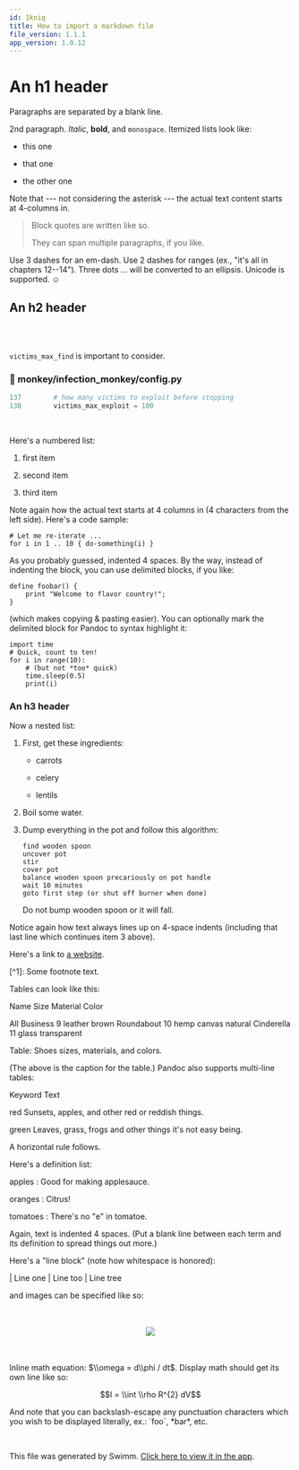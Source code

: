 ```yaml
---
id: 1kniq
title: How to import a markdown file
file_version: 1.1.1
app_version: 1.0.12
---
```


# An h1 header

Paragraphs are separated by a blank line.

2nd paragraph. _Italic_, **bold**, and `monospace`. Itemized lists look like:

*   this one
    
*   that one
    
*   the other one
    

Note that --- not considering the asterisk --- the actual text content starts at 4-columns in.

> Block quotes are written like so.
> 
> They can span multiple paragraphs, if you like.

Use 3 dashes for an em-dash. Use 2 dashes for ranges (ex., "it's all in chapters 12--14"). Three dots ... will be converted to an ellipsis. Unicode is supported. ☺

## An h2 header

<br/>

<br/>

`victims_max_find`<swm-token data-swm-token=":monkey/infection_monkey/config.py:135:1:1:`    victims_max_find = 100`"/> is important to consider.
<!-- NOTE-swimm-snippet: the lines below link your snippet to Swimm -->
### 📄 monkey/infection_monkey/config.py
```python
137        # how many victims to exploit before stopping
138        victims_max_exploit = 100
```

<br/>

Here's a numbered list:

1.  first item
    
2.  second item
    
3.  third item
    

Note again how the actual text starts at 4 columns in (4 characters from the left side). Here's a code sample:

```
# Let me re-iterate ...
for i in 1 .. 10 { do-something(i) }
```

As you probably guessed, indented 4 spaces. By the way, instead of indenting the block, you can use delimited blocks, if you like:

```
define foobar() {
    print "Welcome to flavor country!";
}
```

(which makes copying & pasting easier). You can optionally mark the delimited block for Pandoc to syntax highlight it:

```
import time
# Quick, count to ten!
for i in range(10):
    # (but not *too* quick)
    time.sleep(0.5)
    print(i)
```

### An h3 header

Now a nested list:

1.  First, get these ingredients:
    
    *   carrots
        
    *   celery
        
    *   lentils
        
2.  Boil some water.
    
3.  Dump everything in the pot and follow this algorithm:
    
    ```
    find wooden spoon
    uncover pot
    stir
    cover pot
    balance wooden spoon precariously on pot handle
    wait 10 minutes
    goto first step (or shut off burner when done)
    ```
    
    Do not bump wooden spoon or it will fall.
    

Notice again how text always lines up on 4-space indents (including that last line which continues item 3 above).

Here's a link to [a website](http://foo.bar).

\[^1\]: Some footnote text.

Tables can look like this:

Name Size Material Color

All Business 9 leather brown Roundabout 10 hemp canvas natural Cinderella 11 glass transparent

Table: Shoes sizes, materials, and colors.

(The above is the caption for the table.) Pandoc also supports multi-line tables:

Keyword Text

red Sunsets, apples, and other red or reddish things.

green Leaves, grass, frogs and other things it's not easy being.

A horizontal rule follows.

Here's a definition list:

apples : Good for making applesauce.

oranges : Citrus!

tomatoes : There's no "e" in tomatoe.

Again, text is indented 4 spaces. (Put a blank line between each term and its definition to spread things out more.)

Here's a "line block" (note how whitespace is honored):

| Line one | Line too | Line tree

and images can be specified like so:

<br/>

<br/>

<div align="center"><img src="https://ecdn.teacherspayteachers.com/thumbitem/Examples-of-Big-and-Small-5033763-1573983223/original-5033763-1.jpg" style="width:'50%'"/></div>

<br/>

<br/>

Inline math equation: $\\omega = d\\phi / dt$. Display math should get its own line like so:

$$I = \\int \\rho R^{2} dV$$

And note that you can backslash-escape any punctuation characters which you wish to be displayed literally, ex.: \`foo\`, \*bar\*, etc.

<br/>

This file was generated by Swimm. [Click here to view it in the app](https://app.swimm.io/repos/Z2l0aHViJTNBJTNBYmFja2VuZC1zd2ltbSUzQSUzQXJpY2FyZG9sb3Blemc=/docs/1kniq).
